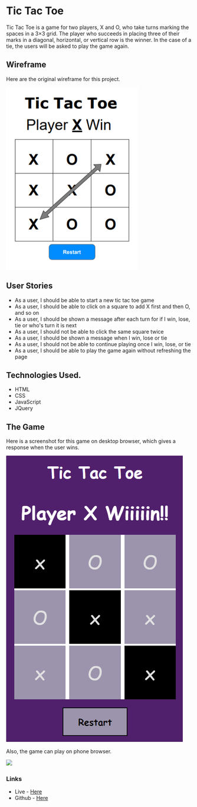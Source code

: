 # Tic Tac Toe

Tic Tac Toe is a game for two players, X and O, who take turns marking the spaces in a 3×3 grid. The player who succeeds in placing three of their marks in a diagonal, horizontal, or vertical row is the winner.  In the case of a tie, the users will be asked to play the game again.

## Wireframe
Here are the original wireframe for this project. 

<img src="img/tic_framwork.png">

## User Stories
* As a user, I should be able to start a new tic tac toe game
* As a user, I should be able to click on a square to add X first and then O, and so on
* As a user, I should be shown a message after each turn for if I win, lose, tie or who's turn it is next
* As a user, I should not be able to click the same square twice
* As a user, I should be shown a message when I win, lose or tie
* As a user, I should not be able to continue playing once I win, lose, or tie
* As a user, I should be able to play the game again without refreshing the page

## Technologies Used.
* HTML
* CSS
* JavaScript
* JQuery

## The Game 
Here is a screenshot for this game on desktop browser, which gives a response when the user wins. 

<img src="img/game.png">

Also, the game can play on phone browser.

<img src="img/phone.png">

### Links
* Live - <a href= 'https://pages.git.generalassemb.ly/fatmahhelal/Tic-Tac-Toe/'> Here </a>
* Github - <a href= 'https://git.generalassemb.ly/fatmahhelal/Tic-Tac-Toe'> Here </a>
